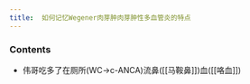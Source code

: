 ```yaml
---
title:  如何记忆Wegener肉芽肿肉芽肿性多血管炎的特点
--- 
```


### Contents
- 伟哥吃多了在厕所(WC→c-ANCA)流鼻([[马鞍鼻]])血([[咯血]])

